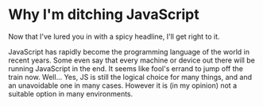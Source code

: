 # Why I'm ditching JavaScript

Now that I've lured you in with a spicy headline, I'll get right to it.

JavaScript has rapidly become the programming language of the world in recent years. Some even say that every machine or device out there will be running JavaScript in the end. It seems like fool's errand to jump off the train now. Well... Yes, JS is still the logical choice for many things, and and an unavoidable one in many cases. However it is (in my opinion) not a suitable option in many environments.
